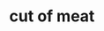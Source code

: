 ---
layout: food&drink
title: cut of meat
emoji: cut_of_meat
permalink: 🥩.html
image: assets/img/3moji/cut_of_meat.png
---